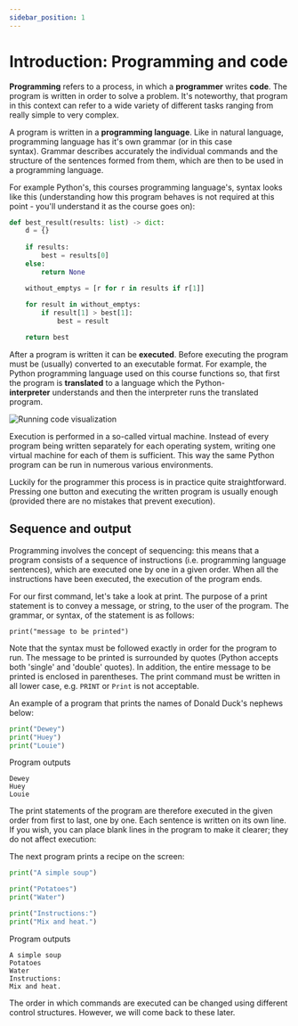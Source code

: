 ```yaml
---
sidebar_position: 1
---
```


# Introduction: Programming and code

**Programming** refers to a process, in which a **programmer** writes **code**. The program is written in order to solve a problem. It's noteworthy, that program in this context can refer to a wide variety of different tasks ranging from really simple to very complex.

A program is written in a **programming language**. Like in natural language, programming language has it's own grammar (or in this case syntax). Grammar describes accurately the individual commands and the structure of the sentences formed from them, which are then to be used in a programming language.

For example Python's, this courses programming language's, syntax looks like this (understanding how this program behaves is not required at this point - you'll understand it as the course goes on):

```python 
def best_result(results: list) -> dict:
    d = {}
    
    if results:
        best = results[0]
    else:
        return None

    without_emptys = [r for r in results if r[1]]
    
    for result in without_emptys:
        if result[1] > best[1]:
            best = result

    return best
 ```

After a program is written it can be **executed**. Before executing the program must be (usually) converted to an executable format. For example, the Python programming language used on this course functions so, that first the program is **translated** to a language which the Python-**interpreter** understands and then the interpreter runs the translated program.

![Running code visualization](/img/img-en/w1-1.png)

Execution is performed in a so-called virtual machine. Instead of every program being written separately for each operating system, writing one virtual machine for each of them is sufficient. This way the same Python program can be run in numerous various environments.

Luckily for the programmer this process is in practice quite straightforward. Pressing one button and executing the written program is usually enough (provided there are no mistakes that prevent execution).

## Sequence and output

Programming involves the concept of sequencing: this means that a program consists of a sequence of instructions (i.e. programming language sentences), which are executed one by one in a given order. When all the instructions have been executed, the execution of the program ends.

For our first command, let's take a look at print. The purpose of a print statement is to convey a message, or string, to the user of the program. The grammar, or syntax, of the statement is as follows:

`print("message to be printed")`

Note that the syntax must be followed exactly in order for the program to run. The message to be printed is surrounded by quotes (Python accepts both 'single' and 'double' quotes). In addition, the entire message to be printed is enclosed in parentheses. The print command must be written in all lower case, e.g. `PRINT` or `Print` is not acceptable.

An example of a program that prints the names of Donald Duck's nephews below:

```python 
print("Dewey")
print("Huey")
print("Louie")
 ```

Program outputs
```
Dewey
Huey
Louie
 ```

The print statements of the program are therefore executed in the given order from first to last, one by one. Each sentence is written on its own line. If you wish, you can place blank lines in the program to make it clearer; they do not affect execution:

The next program prints a recipe on the screen:

```python 
print("A simple soup")

print("Potatoes")
print("Water")

print("Instructions:")
print("Mix and heat.")
 ```

Program outputs
```
A simple soup
Potatoes
Water
Instructions:
Mix and heat.
 ```

The order in which commands are executed can be changed using different control structures. However, we will come back to these later.